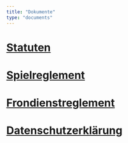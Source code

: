 ```yaml
---
title: "Dokumente"
type: "documents"
---
```


# [Statuten](/pdf/statuten.pdf)

# [Spielreglement](/pdf/spielreglement.pdf)

# [Frondienstreglement](/pdf/frondienstreglement.pdf)

# [Datenschutzerklärung](/pdf/datenschutzerklaerung.pdf)
